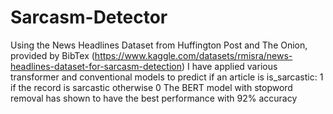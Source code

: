 # Sarcasm-Detector
Using the News Headlines Dataset from Huffington Post and The Onion, provided by BibTex (https://www.kaggle.com/datasets/rmisra/news-headlines-dataset-for-sarcasm-detection)
I have applied various transformer and conventional models to predict if an article is is_sarcastic: 1 if the record is sarcastic otherwise 0
The BERT model with stopword removal has shown to have the best performance with 92% accuracy
